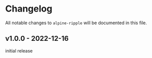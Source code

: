 # Changelog

All notable changes to `alpine-ripple` will be documented in this file.

## v1.0.0 - 2022-12-16

initial release
